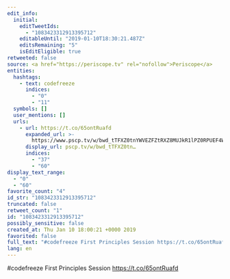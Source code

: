 ```yaml
---
edit_info:
  initial:
    editTweetIds:
      - "1083423312913395712"
    editableUntil: "2019-01-10T18:30:21.487Z"
    editsRemaining: "5"
    isEditEligible: true
retweeted: false
source: <a href="https://periscope.tv" rel="nofollow">Periscope</a>
entities:
  hashtags:
    - text: codefreeze
      indices:
        - "0"
        - "11"
  symbols: []
  user_mentions: []
  urls:
    - url: https://t.co/65ontRuafd
      expanded_url: >-
        https://www.pscp.tv/w/bwd_tTFXZ0tnYWVEZFZtRXZ8MUJkR1lPZ0RPUEF4WNB4tbY9A58Dwui1yD-Amx2RunPawrk60QOacdb3ke5n
      display_url: pscp.tv/w/bwd_tTFXZ0tn…
      indices:
        - "37"
        - "60"
display_text_range:
  - "0"
  - "60"
favorite_count: "4"
id_str: "1083423312913395712"
truncated: false
retweet_count: "1"
id: "1083423312913395712"
possibly_sensitive: false
created_at: Thu Jan 10 18:00:21 +0000 2019
favorited: false
full_text: "#codefreeze First Principles Session https://t.co/65ontRuafd"
lang: en
---
```


#codefreeze First Principles Session https://t.co/65ontRuafd
